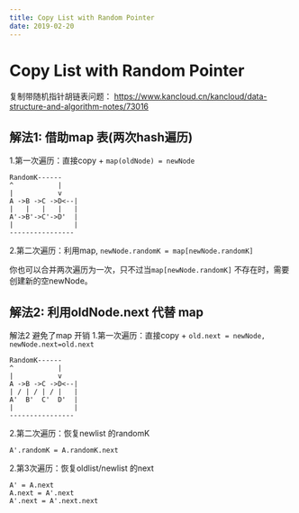 ```yaml
---
title: Copy List with Random Pointer
date: 2019-02-20
---
```

# Copy List with Random Pointer
复制带随机指针胡链表问题：
https://www.kancloud.cn/kancloud/data-structure-and-algorithm-notes/73016


## 解法1: 借助map 表(两次hash遍历)

1.第一次遍历：直接copy + `map(oldNode) = newNode`

    RandomK------
    ^           |
    |           v
    A ->B ->C ->D<--|
    |   |   |   |   |
    A'->B'->C'->D'  |
    |               |
    ----------------

2.第二次遍历：利用map, `newNode.randomK = map[newNode.randomK]`

你也可以合并两次遍历为一次，只不过当`map[newNode.randomK]` 不存在时，需要创建新的空newNode。

## 解法2: 利用oldNode.next 代替 map
解法2 避免了map 开销
1.第一次遍历：直接copy + `old.next = newNode, newNode.next=old.next`

    RandomK------
    ^           |
    |           v
    A ->B ->C ->D<--|
    | / | / | / |   |
    A'  B'  C'  D'  |
    |               |
    ----------------

2.第二次遍历：恢复newlist 的randomK

    A'.randomK = A.randomK.next 

2.第3次遍历：恢复oldlist/newlist 的next

    A' = A.next
    A.next = A'.next
    A'.next = A'.next.next
